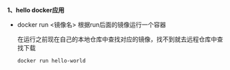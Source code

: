 **1、hello docker应用**

- docker run <镜像名> 根据run后面的镜像运行一个容器

  在运行之前现在自己的本地仓库中查找对应的镜像，找不到就去远程仓库中查找下载

  ````
  docker run hello-world
  ````

  